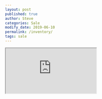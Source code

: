 ```yaml
---
layout: post
published: true
author: Steve
categories: Sale
modify_date: 2019-06-10 
permalink: /inventory/
tags: sale
---
```


<style>
.responsive-wrap iframe{ max-width: 100%;}
</style>
<div class="responsive-wrap">
<!-- this is the embed code provided by Google -->
<iframe src="https://docs.google.com/spreadsheets/d/e/2PACX-1vS4yU20QdMgLdYsC6qLXhJ5Vw1W8x7CP0NL3zUMh0kyZQoiOCTo0FHfhuxPkNj66309jBu7E9JzGZ3I/pubhtml?widget=true&amp;headers=false"></iframe> 
<!-- Google embed ends -->
</div>
